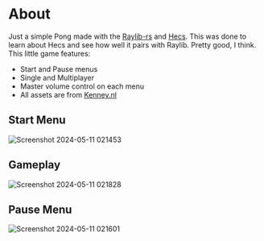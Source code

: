 # About
Just a simple Pong made with the [Raylib-rs](https://github.com/raylib-rs/raylib-rs) and [Hecs](https://github.com/Ralith/hecs). This was done to learn about Hecs and see how well it pairs with Raylib. Pretty good, I think.
This little game features:
- Start and Pause menus
- Single and Multiplayer
- Master volume control on each menu
- All assets are from [Kenney.nl](https://kenney.nl/)
## Start Menu
![Screenshot 2024-05-11 021453](https://github.com/flakelolz/pong/assets/41105999/800c799b-32bf-45c7-83d6-4226f666a958)

## Gameplay
![Screenshot 2024-05-11 021828](https://github.com/flakelolz/pong/assets/41105999/03f4fc77-1344-4d30-ab2e-1e448703fd92)

## Pause Menu
![Screenshot 2024-05-11 021601](https://github.com/flakelolz/pong/assets/41105999/1d188377-c615-4f91-a9a9-eb8fe3279b5b)
